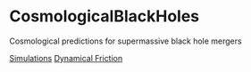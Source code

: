 # CosmologicalBlackHoles
Cosmological predictions for supermassive black hole mergers

[Simulations](http://nbviewer.ipython.org/github/sbustamante/CosmologicalBlackHoles/blob/master/Codes/analysis.ipynb)
[Dynamical Friction](http://nbviewer.ipython.org/github/sbustamante/CosmologicalBlackHoles/blob/master/Codes/dynamical_friction.ipynb)
